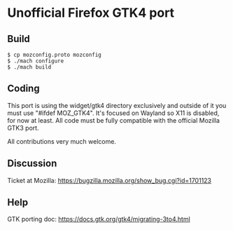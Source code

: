 # Unofficial Firefox GTK4 port

## Build
```
$ cp mozconfig.proto mozconfig
$ ./mach configure
$ ./mach build
```

## Coding
This port is using the widget/gtk4 directory exclusively and outside of it you must use "#ifdef MOZ_GTK4".
It's focused on Wayland so X11 is disabled, for now at least. All code must be fully compatible with the
official Mozilla GTK3 port.

All contributions very much welcome.

## Discussion
Ticket at Mozilla: https://bugzilla.mozilla.org/show_bug.cgi?id=1701123

## Help
GTK porting doc: https://docs.gtk.org/gtk4/migrating-3to4.html

